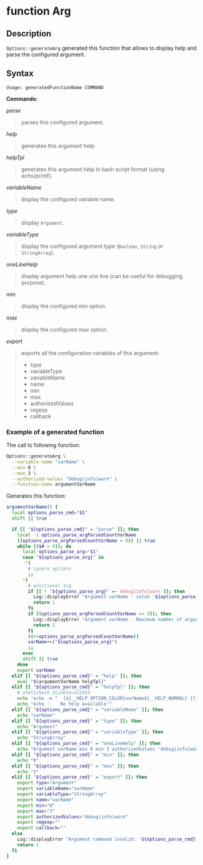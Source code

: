 # function Arg

## Description

`Options::generateArg` generated this function that allows to display help and
parse the configured argument.

## Syntax

```text
Usage: generatedFunctionName COMMAND
```

**Commands:**

_parse_

> parses this configured argument.

_help_

> generates this argument help.

_helpTpl_

> generates this argument help in bash script format (using echo/printf).

_variableName_

> display the configured variable name.

_type_

> display `Argument`.

_variableType_

> display the configured argument type (`Boolean`, `String` or `StringArray`).

_oneLineHelp_

> display argument help one one line (can be useful for debugging purpose).

_min_

> display the configured min option.

_max_

> display the configured max option.

_export_

> exports all the configuration variables of this argument:
>
> - type
> - variableType
> - variableName
> - name
> - min
> - max
> - authorizedValues
> - regexp
> - callback

### Example of a generated function

The call to following function:

```bash
Options::generateArg \
  --variable-name "varName" \
  --min 0 \
  --max 3 \
  --authorized-values "debug|info|warn" \
  --function-name argumentVarName
```

Generates this function:

```bash
argumentVarName() {
  local options_parse_cmd="$1"
  shift || true

  if [[ "${options_parse_cmd}" = "parse" ]]; then
    local -i options_parse_argParsedCountVarName
    ((options_parse_argParsedCountVarName = 0)) || true
    while (($# > 0)); do
      local options_parse_arg="$1"
      case "${options_parse_arg}" in
      -*)
        # ignore options
        ;;
      *)
        # positional arg
        if [[ ! "${options_parse_arg}" =~ debug|info|warn ]]; then
          Log::displayError "Argument varName - value '${options_parse_arg}' is not part of authorized values(debug|info|warn)"
          return 1
        fi
        if ((options_parse_argParsedCountVarName >= 3)); then
          Log::displayError "Argument varName - Maximum number of argument occurrences reached(3)"
          return 1
        fi
        ((++options_parse_argParsedCountVarName))
        varName+=("${options_parse_arg}")
        ;;
      esac
      shift || true
    done
    export varName
  elif [[ "${options_parse_cmd}" = "help" ]]; then
    eval "$(argumentVarName helpTpl)"
  elif [[ "${options_parse_cmd}" = "helpTpl" ]]; then
    # shellcheck disable=SC2016
    echo 'echo -e "  [${__HELP_OPTION_COLOR}varName${__HELP_NORMAL} {list} (at most 3 times)]"'
    echo "echo '    No help available'"
  elif [[ "${options_parse_cmd}" = "variableName" ]]; then
    echo "varName"
  elif [[ "${options_parse_cmd}" = "type" ]]; then
    echo "Argument"
  elif [[ "${options_parse_cmd}" = "variableType" ]]; then
    echo "StringArray"
  elif [[ "${options_parse_cmd}" = "oneLineHelp" ]]; then
    echo "Argument varName min 0 min 3 authorizedValues 'debug|info|warn' regexp ''"
  elif [[ "${options_parse_cmd}" = "min" ]]; then
    echo "0"
  elif [[ "${options_parse_cmd}" = "max" ]]; then
    echo "3"
  elif [[ "${options_parse_cmd}" = "export" ]]; then
    export type="Argument"
    export variableName="varName"
    export variableType="StringArray"
    export name="varName"
    export min="0"
    export max="3"
    export authorizedValues="debug|info|warn"
    export regexp=""
    export callback=""
  else
    Log::displayError "Argument command invalid: '${options_parse_cmd}'"
    return 1
  fi
}
```
